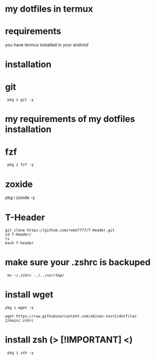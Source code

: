 # my dotfiles in termux
# requirements
you have termux installed in your android
# installation
# git
```
 pkg i git -y 
```
# my requirements of my dotfiles installation
# fzf
```
 pkg i fzf -y 
```
# zoxide
pkg i zoxide -y 
# T-Header
```
git clone https://github.com/remo7777/T-Header.git
cd T-Header/
ls
bash T-header
```
# make sure your .zshrc is backuped
```
 mv ~/.zshrc ../../usr/tmp/ 
```
# install wget 
```
pkg i wget -y 

wget https://raw.githubusercontent.com/abinav-test2/dotfiles-2/main/.zshrc
```
# install zsh (> [!IMPORTANT] <)
```
 pkg i zsh -y
```
